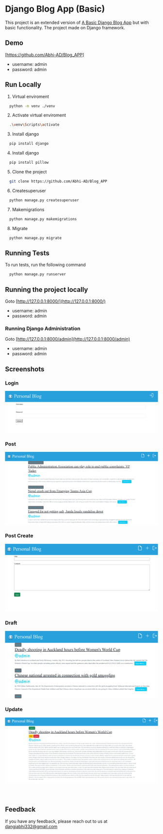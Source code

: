 
# Django Blog App (Basic)
This project is an extended version of [A Basic Django Blog App](https://github.com/Abhi-AD/Blog_APP) but with basic functionality. The project made on Django framework.



## Demo
[https://github.com/Abhi-AD/Blog_APP]

- username: admin
- password: admin

## Run Locally



  1. Virtual enviroment

```bash
  python -m venv ./venv
```

  2. Activate virtual enviroment

```bash
  .\venv\Scripts\activate
```

  3. Install django
```bash
  pip install django
```


  4. Install django

```bash
  pip install pillow
```
  5. Clone the project

```bash
  git clone https://github.com/Abhi-AD/Blog_APP
```
  6. Createsuperuser

```bash
  python manage.py createsuperuser
```
  7. Makemigrations

```bash
  python manage.py makemigrations
```
   8. Migrate

```bash
  python manage.py migrate
```

## Running Tests

To run tests, run the following command

```bash
  python manage.py runserver
```

## Running the project locally

Goto [http://127.0.0.1:8000/](http://127.0.0.1:8000/)
- username: admin
- password: admin

### Running Django Administration

Goto [http://127.0.0.1:8000/admin](http://127.0.0.1:8000/admin)
- username: admin
- password: admin
  
  
## Screenshots

### Login
![index](/screenshot/login.png)
### Post
![index](/screenshot/post_detail.png)
### Post Create
![index](/screenshot/post_create.png)
### Draft
![index](/screenshot/draft_list.png)
### Update
![index](/screenshot/update.png)



### 
![]()

## Feedback

If you have any feedback, please reach out to us at dangiabhi332@gmail.com

  


  


